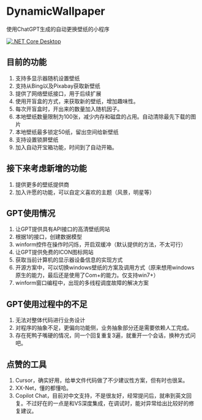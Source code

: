 # DynamicWallpaper
使用ChatGPT生成的自动更换壁纸的小程序

[![.NET Core Desktop](https://github.com/gmij/DynamicWallpaper/actions/workflows/dotnet-desktop.yml/badge.svg)](https://github.com/gmij/DynamicWallpaper/actions/workflows/dotnet-desktop.yml)


## 目前的功能
1. 支持多显示器随机设置壁纸
2. 支持从Bing以及Pixabay获取新壁纸
3. 提供了网络壁纸接口，用于后续扩展
4. 使用开盲盒的方式，来获取新的壁纸，增加趣味性。
5. 每次开盲盒时，开出来的数量加入随机因子。
6. 本地壁纸数量限制为100张，减少内存和磁盘的占用。自动清除最先下载的图片
7. 本地壁纸最多锁定50纸，留出空间给新壁纸
8. 支持设置锁屏壁纸
9. 加入自动开宝箱功能，时间到了自动开箱。


## 接下来考虑新增的功能
1. 提供更多的壁纸提供商
2. 加入许愿的功能，可以自定义喜欢的主题（风景，明星等）


## GPT使用情况
1. 让GPT提供具有API接口的高清壁纸网站
2. 根据1的接口，创建数据模型
3. winform控件在操作时闪烁，开启双缓冲（默认提供的方法，不太可行）
4. 让GPT提供免费的ICON图标网站
5. 获取当前计算机的显示器设备信息的实现方式
6. 开源方案中，可以切换windows壁纸的方案及调用方式（原来想用windows原生的能力，最后还是使用了Com+的能力。仅支持win7+）
7. winform窗口编程中，出现的多线程调度故障的解决方案

## GPT使用过程中的不足
1. 无法对整体代码进行业务设计
2. 对程序的抽象不足，更偏向功能侧，业务抽象部分还是需要依赖人工完成。
3. 存在死鸭子嘴硬的情况，同一个回复重复3遍，就重开一个会话，换种方式问吧。

## 点赞的工具
1. Cursor，确实好用，给单文件代码做了不少建议性方案，但有时也很呆。
2. XX-Net，懂的都懂哈。
3. Copilot Chat，目前对中文支持，不是很友好，经常提问后，就串到英文回复。不过好在的一点是和VS深度集成，在调试时，能对异常给出比较好的修复建议。

